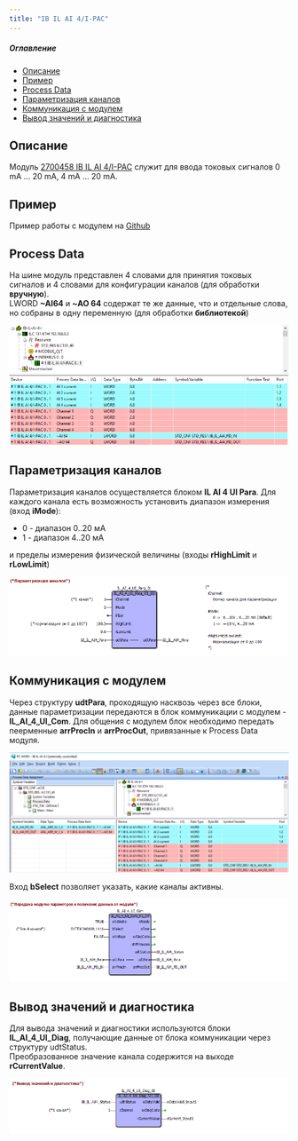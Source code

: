 ```yaml
---
title: "IB IL AI 4/I-PAC"
---
```


##### Оглавление

-   [Описание](#Описание)
-   [Пример](#Пример)
-   [Process Data](#process-data)
-   [Параметризация каналов](#Параметризация-каналов)
-   [Коммуникация с модулем](#Коммуникация-с-модулем)
-   [Вывод значений и диагностика](#Вывод-значений-и-диагностика)

## Описание

Модуль [2700458 IB IL AI 4/I-PAC](https://www.phoenixcontact.com/online/portal/ru/?uri=pxc-oc-itemdetail:pid=2700458&library=ruru&tab=5)
служит для ввода токовых сигналов 0 mA ... 20 mA, 4 mA ... 20 mA.

## Пример

Пример работы с модулем на [Github](https://github.com/axhelp/examples-analog-technology)

## Process Data

На шине модуль представлен 4 словами для принятия токовых сигналов и 4 словами для конфигурации каналов (для обработки
**вручную**).  
LWORD **~AI64** и **~AO 64** содержат те же данные, что и отдельные слова, но собраны в одну переменную (для обработки
**библиотекой**)

![IB IL AI 4/I-PAC Process Data](https://github.com/axhelp/examples-analog-technology/blob/master/images/IB-IL-AI-4-I/process-data.png?raw=true)

## Параметризация каналов

Параметризация каналов осуществляется блоком **IL AI 4 UI Para**.
Для каждого канала есть возможность установить диапазон измерения (вход **iMode**): 
*   0 - диапазон 0..20 мА
*   1 - диапазон 4..20 мА
 
и пределы измерения физической величины (входы **rHighLimit** и **rLowLimit**)

![IB IL AI 4/I-PAC Parameters](https://github.com/axhelp/examples-analog-technology/blob/master/images/IB-IL-AI-4-I/parameters.png?raw=true)


## Коммуникация с модулем

Через структуру **udtPara**, проходящую насквозь через все блоки, данные параметризации передаются в блок коммуникации с 
модулем - **IL_AI_4_UI_Com**. Для общения с модулем блок необходимо передать пеерменные **arrProcIn** и **arrProcOut**, 
привязанные к Process Data модуля.

![IB IL AI 4/I-PAC Process Data assignment](https://github.com/axhelp/examples-analog-technology/blob/master/images/IB-IL-AI-4-I/process-data-assignment.png?raw=true)

Вход **bSelect** позволяет указать, какие каналы активны.

![IB IL AI 4/I-PAC Process Data assignment](https://github.com/axhelp/examples-analog-technology/blob/master/images/IB-IL-AI-4-I/com.png?raw=true)

## Вывод значений и диагностика

Для вывода значений и диагностики используются блоки **IL_AI_4_UI_Diag**, получающие данные от блока коммуникации через 
структуру udtStatus.  
Преобразованное значение канала содержится на выходе **rCurrentValue**.

![IB IL AI 4/I-PAC Process Data assignment](https://github.com/axhelp/examples-analog-technology/blob/master/images/IB-IL-AI-4-I/diag.png?raw=true)
